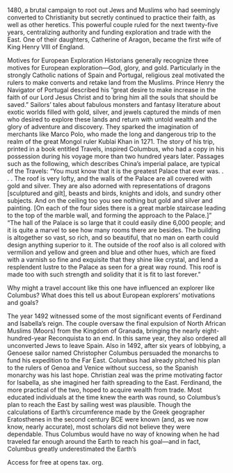 1480, a brutal campaign to root out Jews and Muslims who had seemingly converted to Christianity but secretly continued to practice their faith, as well as other heretics. This powerful couple ruled for the next twenty-five years, centralizing authority and funding exploration and trade with the East. One of their daughters, Catherine of Aragon, became the first wife of King Henry VIII of England.

Motives for European Exploration
Historians generally recognize three motives for European exploration—God, glory, and gold. Particularly in the strongly Catholic nations of Spain and Portugal, religious zeal motivated the rulers to make converts and retake land from the Muslims. Prince Henry the Navigator of Portugal described his “great desire to make increase in the faith of our Lord Jesus Christ and to bring him all the souls that should be saved.” Sailors’ tales about fabulous monsters and fantasy literature about exotic worlds filled with gold, silver, and jewels captured the minds of men who desired to explore these lands and return with untold wealth and the glory of adventure and discovery. They sparked the imagination of merchants like Marco Polo, who made the long and dangerous trip to the realm of the great Mongol ruler Kublai Khan in 1271. The story of his trip, printed in a book entitled Travels, inspired Columbus, who had a copy in his possession during his voyage more than two hundred years later. Passages such as the following, which describes China’s imperial palace, are typical of the Travels: “You must know that it is the greatest Palace that ever was. . . . The roof is very lofty, and the walls of the Palace are all covered with gold and silver. They are also adorned with representations of dragons [sculptured and gilt], beasts and birds, knights and idols, and sundry other subjects. And on the ceiling too you see nothing but gold and silver and painting. [On each of the four sides there is a great marble staircase leading to the top of the marble wall, and forming the approach to the Palace.]” “The hall of the Palace is so large that it could easily dine 6,000 people; and it is quite a marvel to see how many rooms there are besides. The building is altogether so vast, so rich, and so beautiful, that no man on earth could design anything superior to it. The outside of the roof also is all colored with vermilion and yellow and green and blue and other hues, which are fixed with a varnish so fine and exquisite that they shine like crystal, and lend a resplendent lustre to the Palace as seen for a great way round. This roof is made too with such strength and solidity that it is fit to last forever.”

Why might a travel account like this one have influenced an explorer like Columbus? What does this tell us about European explorers’ motivations and goals?

The year 1492 witnessed some of the most significant events of Ferdinand and Isabella’s reign. The couple oversaw the final expulsion of North African Muslims (Moors) from the Kingdom of Granada, bringing the nearly eight-hundred-year Reconquista to an end. In this same year, they also ordered all unconverted Jews to leave Spain. Also in 1492, after six years of lobbying, a Genoese sailor named Christopher Columbus persuaded the monarchs to fund his expedition to the Far East. Columbus had already pitched his plan to the rulers of Genoa and Venice without success, so the Spanish monarchy was his last hope. Christian zeal was the prime motivating factor for Isabella, as she imagined her faith spreading to the East. Ferdinand, the more practical of the two, hoped to acquire wealth from trade. Most educated individuals at the time knew the earth was round, so Columbus’s plan to reach the East by sailing west was plausible. Though the calculations of Earth’s circumference made by the Greek geographer Eratosthenes in the second century BCE were known (and, as we now know, nearly accurate), most scholars did not believe they were dependable. Thus Columbus would have no way of knowing when he had traveled far enough around the Earth to reach his goal—and in fact, Columbus greatly underestimated the Earth’s

Access for free at opens tax. org.